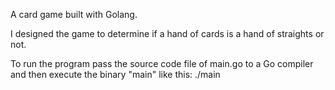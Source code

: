A card game built with Golang.

I designed the game to determine if a hand of cards is a hand of straights or not.

To run the program pass the source code file of main.go to a Go compiler and then execute the binary "main" like this: ./main
